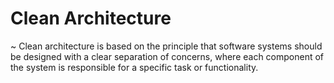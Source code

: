 # Clean Architecture

~ Clean architecture is based on the principle that software systems should be designed with a clear separation of concerns, where each component of the system is responsible for a specific task or functionality.
